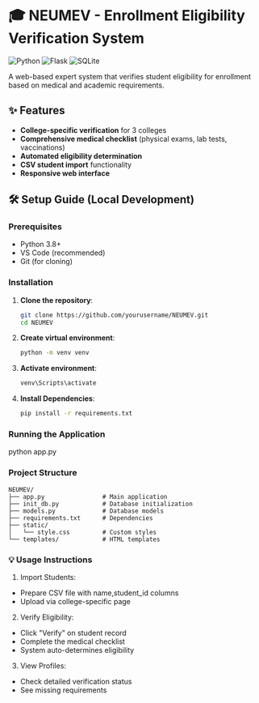 
# 🎓 NEUMEV - Enrollment Eligibility Verification System

![Python](https://img.shields.io/badge/python-3.8%2B-blue)
![Flask](https://img.shields.io/badge/flask-2.0%2B-lightgrey)
![SQLite](https://img.shields.io/badge/sqlite-3-green)

A web-based expert system that verifies student eligibility for enrollment based on medical and academic requirements.

## ✨ Features
- **College-specific verification** for 3 colleges
- **Comprehensive medical checklist** (physical exams, lab tests, vaccinations)
- **Automated eligibility determination**
- **CSV student import** functionality
- **Responsive web interface**

## 🛠️ Setup Guide (Local Development)

### Prerequisites
- Python 3.8+
- VS Code (recommended)
- Git (for cloning)

### Installation

1. **Clone the repository**:
   ```bash
   git clone https://github.com/yourusername/NEUMEV.git
   cd NEUMEV
2. **Create virtual environment**:
   ```bash
   python -m venv venv
3. **Activate environment**:
   ```bash
   venv\Scripts\activate
4. **Install Dependencies**:
   ```bash
   pip install -r requirements.txt

### Running the Application
   python app.py

### Project Structure
```text
NEUMEV/
├── app.py                # Main application
├── init_db.py            # Database initialization
├── models.py             # Database models
├── requirements.txt      # Dependencies
├── static/
│   └── style.css         # Custom styles
└── templates/            # HTML templates
```

### 💡 Usage Instructions

1. Import Students:
- Prepare CSV file with name,student_id columns
- Upload via college-specific page

2. Verify Eligibility:
- Click "Verify" on student record
- Complete the medical checklist
- System auto-determines eligibility
  
3. View Profiles:
- Check detailed verification status
- See missing requirements

   
   
   


   
